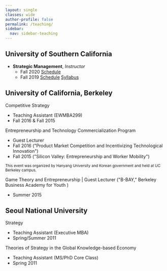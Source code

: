 ```yaml
---
layout: single
classes: wide
author-profile: false
permalink: /teaching/
sidebar:
  nav: sidebar-teaching
---
```

## University of Southern California

+ **Strategic Management**, *Instructor*
  + Fall 2020 <a href="https://classes.usc.edu/term-20203/course/buad-497/" class="btn btn--info btn--small">Schedule</a>
  + Fall 2019 <a href="https://classes.usc.edu/term-20193/course/buad-497/" class="btn btn--info btn--small">Schedule</a>
  <a href="https://web-app.usc.edu/soc/syllabus/20193/15102.pdf" class="btn btn--warning btn--small">Syllabus</a>

## University of California, Berkeley

Competitive Strategy
+ Teaching Assistant (EWMBA299)
+ Fall 2016 & Fall 2015

Entrepreneurship and Technology Commercialization Program
+ Guest Lecturer
+ Fall 2016 ("Product Market Competition and Incentivizing Technological Innovation")
+ Fall 2015 ("Silicon Valley: Entrepreneurship and Worker Mobility")

<sub>This event was organized by Hanyang University and Korean government and held at UC Berkeley campus.

Game Theory and Entrepreneurship | Guest Lecturer ​("B-BAY," Berkeley Business Academy for Youth )
+ Summer 2015

## Seoul National University

Strategy
+ Teaching Assistant (Executive MBA)
+ Spring/Summer 2011

Theories of Strategy in the Global Knowledge-based Economy
+ Teaching Assistant (MS/PhD Core Class)
+ Spring 2011
